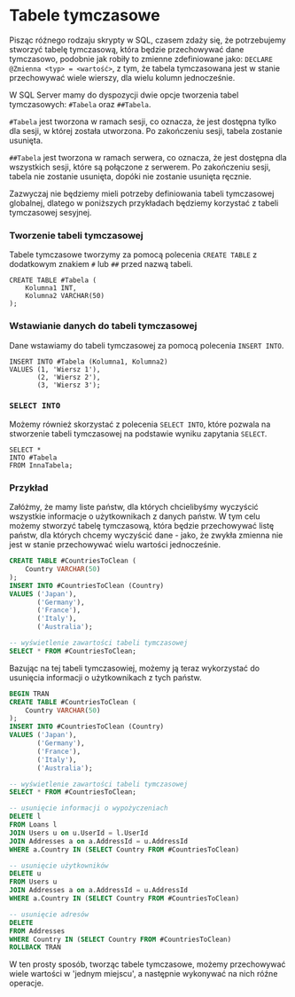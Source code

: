 # Tabele tymczasowe

Pisząc róźnego rodzaju skrypty w SQL, czasem zdaży się, że potrzebujemy stworzyć tabelę tymczasową, która będzie przechowywać dane tymczasowo, podobnie jak robiły to zmienne zdefiniowane jako: `DECLARE @Zmienna <typ> = <wartość>`, z tym, że tabela tymczasowana jest w stanie przechowywać wiele wierszy, dla wielu kolumn jednocześnie.

W SQL Server mamy do dyspozycji dwie opcje tworzenia tabel tymczasowych: `#Tabela` oraz `##Tabela`.

`#Tabela` jest tworzona w ramach sesji, co oznacza, że jest dostępna tylko dla sesji, w której została utworzona. Po zakończeniu sesji, tabela zostanie usunięta.

`##Tabela` jest tworzona w ramach serwera, co oznacza, że jest dostępna dla wszystkich sesji, które są połączone z serwerem. Po zakończeniu sesji, tabela nie zostanie usunięta, dopóki nie zostanie usunięta ręcznie.

Zazwyczaj nie będziemy mieli potrzeby definiowania tabeli tymczasowej globalnej, dlatego w poniższych przykładach będziemy korzystać z tabeli tymczasowej sesyjnej.

### Tworzenie tabeli tymczasowej

Tabele tymczasowe tworzymy za pomocą polecenia `CREATE TABLE` z dodatkowym znakiem `#` lub `##` przed nazwą tabeli.

```
CREATE TABLE #Tabela (
    Kolumna1 INT,
    Kolumna2 VARCHAR(50)
);

```

### Wstawianie danych do tabeli tymczasowej

Dane wstawiamy do tabeli tymczasowej za pomocą polecenia `INSERT INTO`.

```
INSERT INTO #Tabela (Kolumna1, Kolumna2)
VALUES (1, 'Wiersz 1'),
       (2, 'Wiersz 2'),
       (3, 'Wiersz 3');

```

### `SELECT INTO`

Możemy również skorzystać z polecenia `SELECT INTO`, które pozwala na stworzenie tabeli tymczasowej na podstawie wyniku zapytania `SELECT`.

```
SELECT *
INTO #Tabela
FROM InnaTabela;

```

### Przykład

Załóżmy, że mamy liste państw, dla których chcielibyśmy wyczyścić wszystkie informacje o użytkownikach z danych państw. W tym celu możemy stworzyć tabelę tymczasową, która będzie przechowywać listę państw, dla których chcemy wyczyścić dane - jako, że zwykła zmienna nie jest w stanie przechowywać wielu wartości jednocześnie.


```sql
CREATE TABLE #CountriesToClean (
    Country VARCHAR(50)
);
INSERT INTO #CountriesToClean (Country)
VALUES ('Japan'),
       ('Germany'),
       ('France'),
       ('Italy'),
       ('Australia');

-- wyświetlenie zawartości tabeli tymczasowej
SELECT * FROM #CountriesToClean;
```

Bazując na tej tabeli tymczasowiej, możemy ją teraz wykorzystać do usunięcia informacji o użytkownikach z tych państw.




```sql
BEGIN TRAN
CREATE TABLE #CountriesToClean (
    Country VARCHAR(50)
);
INSERT INTO #CountriesToClean (Country)
VALUES ('Japan'),
       ('Germany'),
       ('France'),
       ('Italy'),
       ('Australia');

-- wyświetlenie zawartości tabeli tymczasowej
SELECT * FROM #CountriesToClean;

-- usunięcie informacji o wypożyczeniach
DELETE l
FROM Loans l
JOIN Users u on u.UserId = l.UserId
JOIN Addresses a on a.AddressId = u.AddressId
WHERE a.Country IN (SELECT Country FROM #CountriesToClean)

-- usunięcie użytkowników
DELETE u
FROM Users u
JOIN Addresses a on a.AddressId = u.AddressId
WHERE a.Country IN (SELECT Country FROM #CountriesToClean)

-- usunięcie adresów
DELETE 
FROM Addresses 
WHERE Country IN (SELECT Country FROM #CountriesToClean)
ROLLBACK TRAN
```

W ten prosty sposób, tworząc tabele tymczasowe, możemy przechowywać wiele wartości w 'jednym miejscu', a następnie wykonywać na nich róźne operacje.
